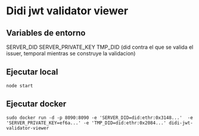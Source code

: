# Didi jwt validator viewer

## Variables de entorno

SERVER_DID
SERVER_PRIVATE_KEY
TMP_DID (did contra el que se valida el issuer, temporal mientras se construye la validacion)


## Ejecutar local
```
node start
```

## Ejecutar docker
```
sudo docker run -d -p 8090:8090 -e 'SERVER_DID=did:ethr:0x3148...'  -e 'SERVER_PRIVATE_KEY=ef6a...' -e 'TMP_DID=did:ethr:0x2084...' didi-jwt-validator-viewer
```
